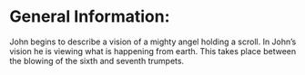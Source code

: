 # General Information:

John begins to describe a vision of a mighty angel holding a scroll. In John’s vision he is viewing what is happening from earth. This takes place between the blowing of the sixth and seventh trumpets.
